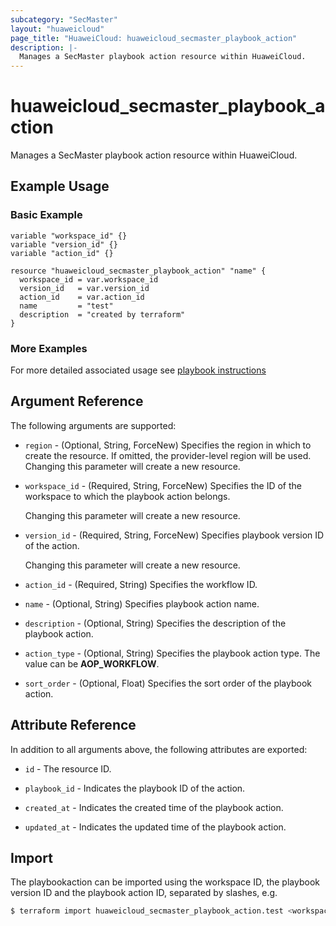 ```yaml
---
subcategory: "SecMaster"
layout: "huaweicloud"
page_title: "HuaweiCloud: huaweicloud_secmaster_playbook_action"
description: |-
  Manages a SecMaster playbook action resource within HuaweiCloud.
---
```


# huaweicloud_secmaster_playbook_action

Manages a SecMaster playbook action resource within HuaweiCloud.

## Example Usage

### Basic Example

```hcl
variable "workspace_id" {}
variable "version_id" {}
variable "action_id" {}

resource "huaweicloud_secmaster_playbook_action" "name" {
  workspace_id = var.workspace_id
  version_id   = var.version_id
  action_id    = var.action_id
  name         = "test"
  description  = "created by terraform"
}
```

### More Examples

For more detailed associated usage see [playbook instructions](/examples/secmaster/playbook/README.md)

## Argument Reference

The following arguments are supported:

* `region` - (Optional, String, ForceNew) Specifies the region in which to create the resource.
  If omitted, the provider-level region will be used. Changing this parameter will create a new resource.

* `workspace_id` - (Required, String, ForceNew) Specifies the ID of the workspace to which the playbook action belongs.

  Changing this parameter will create a new resource.

* `version_id` - (Required, String, ForceNew) Specifies playbook version ID of the action.

  Changing this parameter will create a new resource.

* `action_id` - (Required, String) Specifies the workflow ID.

* `name` - (Optional, String) Specifies playbook action name.

* `description` - (Optional, String) Specifies the description of the playbook action.

* `action_type` - (Optional, String) Specifies the playbook action type.
  The value can be **AOP_WORKFLOW**.

* `sort_order` - (Optional, Float) Specifies the sort order of the playbook action.

## Attribute Reference

In addition to all arguments above, the following attributes are exported:

* `id` - The resource ID.

* `playbook_id` - Indicates the playbook ID of the action.

* `created_at` - Indicates the created time of the playbook action.

* `updated_at` - Indicates the updated time of the playbook action.

## Import

The playbookaction can be imported using the workspace ID, the playbook version ID and the playbook action ID,
separated by slashes, e.g.

```bash
$ terraform import huaweicloud_secmaster_playbook_action.test <workspace_id>/<playbook_version_id>/<playbook_action_id>
```
